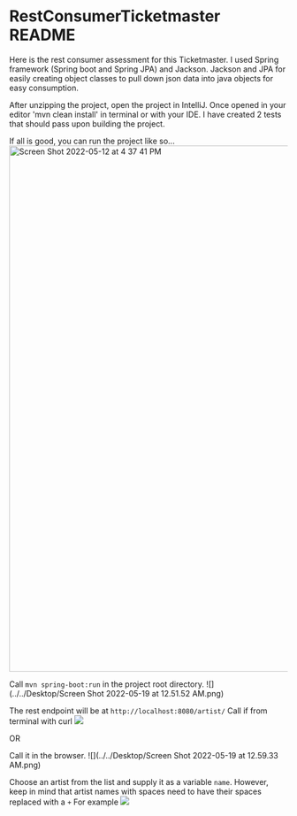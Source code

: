 # RestConsumerTicketmaster README

Here is the rest consumer assessment for this Ticketmaster.
I used Spring framework (Spring boot and Spring JPA) and Jackson.
Jackson and JPA for easily creating object classes to pull down json data into java objects for easy consumption.

After unzipping the project, open the project in IntelliJ.
Once opened in your editor 'mvn clean install' in terminal or with your IDE.
I have created 2 tests that should pass upon building the project.


If all is good, you can run the project like so...
<img width="951" alt="Screen Shot 2022-05-12 at 4 37 41 PM" src="https://user-images.githubusercontent.com/25803933/168184238-85dedc1d-5776-4dff-92ff-7ad7a1fcad2a.png">


Call `mvn spring-boot:run` in the project root directory.
![](../../Desktop/Screen Shot 2022-05-19 at 12.51.52 AM.png)


The rest endpoint will be at `http://localhost:8080/artist/`
Call if from terminal with curl
![](../../Desktop/screenShott.png)

OR

Call it in the browser.
![](../../Desktop/Screen Shot 2022-05-19 at 12.59.33 AM.png)


Choose an artist from the list and supply it as a variable `name`.
However, keep in mind that artist names with spaces need to have their spaces replaced with a `+`
For example
![](../../Desktop/screenshotty2.png)